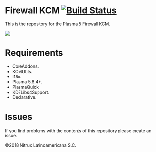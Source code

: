 # Firewall KCM [![Build Status](https://travis-ci.org/nomad-desktop/nomad-firewall.svg?branch=master)](https://travis-ci.org/nomad-desktop/nomad-firewall)

This is the repository for the Plasma 5 Firewall KCM.

![](https://i.imgur.com/AcguO3w.png)

# Requirements
- CoreAddons.
- KCMUtils.
- I18n.
- Plasma 5.8.4+.
- PlasmaQuick.
- KDELibs4Support.
- Declarative.

# Issues
If you find problems with the contents of this repository please create an issue.

©2018 Nitrux Latinoamericana S.C.
